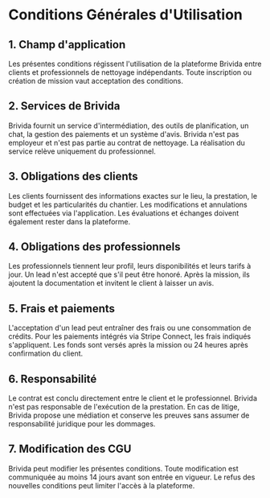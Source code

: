 # Conditions Générales d'Utilisation

## 1. Champ d'application
Les présentes conditions régissent l'utilisation de la plateforme Brivida entre clients et professionnels de nettoyage indépendants. Toute inscription ou création de mission vaut acceptation des conditions.

## 2. Services de Brivida
Brivida fournit un service d'intermédiation, des outils de planification, un chat, la gestion des paiements et un système d'avis. Brivida n'est pas employeur et n'est pas partie au contrat de nettoyage. La réalisation du service relève uniquement du professionnel.

## 3. Obligations des clients
Les clients fournissent des informations exactes sur le lieu, la prestation, le budget et les particularités du chantier. Les modifications et annulations sont effectuées via l'application. Les évaluations et échanges doivent également rester dans la plateforme.

## 4. Obligations des professionnels
Les professionnels tiennent leur profil, leurs disponibilités et leurs tarifs à jour. Un lead n'est accepté que s'il peut être honoré. Après la mission, ils ajoutent la documentation et invitent le client à laisser un avis.

## 5. Frais et paiements
L'acceptation d'un lead peut entraîner des frais ou une consommation de crédits. Pour les paiements intégrés via Stripe Connect, les frais indiqués s'appliquent. Les fonds sont versés après la mission ou 24 heures après confirmation du client.

## 6. Responsabilité
Le contrat est conclu directement entre le client et le professionnel. Brivida n'est pas responsable de l'exécution de la prestation. En cas de litige, Brivida propose une médiation et conserve les preuves sans assumer de responsabilité juridique pour les dommages.

## 7. Modification des CGU
Brivida peut modifier les présentes conditions. Toute modification est communiquée au moins 14 jours avant son entrée en vigueur. Le refus des nouvelles conditions peut limiter l'accès à la plateforme.
